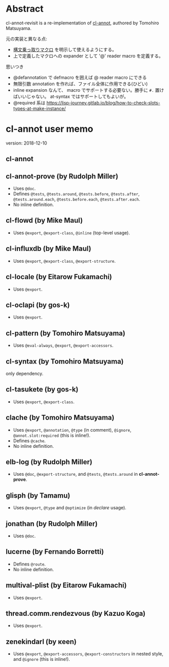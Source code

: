 # Abstract

cl-annot-revisit is a re-implementation of [cl-annot](https://github.com/m2ym/cl-annot), authored by Tomohiro Matsuyama.

元の実装と異なる点:

- [構文乗っ取りマクロ](https://g000001.cddddr.org/3756404769) を明示して使えるようにする。
- 上で定義したマクロへの expander として '@' reader macro を定義する。

思いつき

- @defannotation で defmacro を囲えば @ reader macro にできる
- 無限引数 annotation を作れば、ファイル全体に作用できる(ひどい)
- inline expansion なんて、 macro でサポートする必要ない。勝手に `#.` 置けばいいじゃない。
  at-syntax ではサポートしてもよいが。
- @required 系は https://lisp-journey.gitlab.io/blog/how-to-check-slots-types-at-make-instance/

# cl-annot user memo

version: 2018-12-10

## cl-annot


## cl-annot-prove (by Rudolph Miller)

- Uses `@doc`.
- Defines `@tests`, `@tests.around`, `@tests.before`, `@tests.after`, `@tests.around.each`, `@tests.before.each`, `@tests.after.each`.
- No inline definition.

## cl-flowd (by Mike Maul)

- Uses `@export`, `@export-class`, `@inline` (top-level usage).

## cl-influxdb (by Mike Maul)

- Uses `@export`, `@export-class`, `@export-structure`.

## cl-locale (by Eitarow Fukamachi)

- Uses `@export`.

## cl-oclapi (by gos-k)

- Uses `@export`.

## cl-pattern (by Tomohiro Matsuyama)

- Uses `@eval-always`, `@export`, `@export-accessors`.

## cl-syntax (by Tomohiro Matsuyama)

only dependency.

## cl-tasukete (by gos-k)

- Uses `@export`, `@export-class`.

## clache (by Tomohiro Matsuyama)

- Uses `@export`, `@annotation`, `@type` (in comment), `@ignore`, `@annot.slot:required` (this is inline!).
- Defines `@cache`.
- No inline definition.

## elb-log (by Rudolph Miller)

- Uses `@doc`, `@export-structure`, and `@tests`, `@tests.around` in **cl-annot-prove**.

## glisph (by Tamamu)

- Uses `@export`, `@type` and `@optimize` (in *declare* usage).

## jonathan (by Rudolph Miller)

- Uses `@doc`.

## lucerne (by Fernando Borretti)

- Defines `@route`.
- No inline definition.

## multival-plist (by Eitarow Fukamachi)

- Uses `@export`.

## thread.comm.rendezvous (by Kazuo Koga)

- Uses `@export`.

## zenekindarl (by κeen)

- Uses `@export`, `@export-accessors`, `@export-constructors` in nested style, and `@ignore` (this is inline!).

